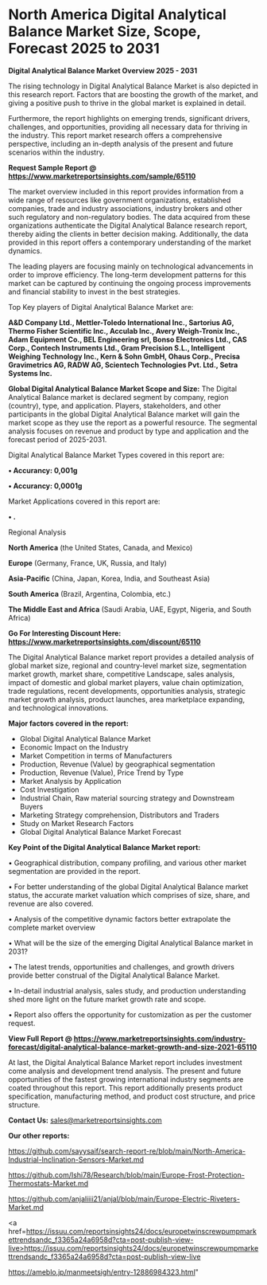 # North America Digital Analytical Balance Market Size, Scope, Forecast 2025 to 2031

<Strong> Digital Analytical Balance Market Overview 2025 - 2031</strong>

The rising technology in Digital Analytical Balance Market is also depicted in this research report. Factors that are boosting the growth of the market, and giving a positive push to thrive in the global market is explained in detail.

Furthermore, the report highlights on emerging trends, significant drivers, challenges, and opportunities, providing all necessary data for thriving in the industry. This report market research offers a comprehensive perspective, including an in-depth analysis of the present and future scenarios within the industry.

<strong>Request Sample Report @ <a href=https://www.marketreportsinsights.com/sample/65110>https://www.marketreportsinsights.com/sample/65110</a></strong>

The market overview included in this report provides information from a wide range of resources like government organizations, established companies, trade and industry associations, industry brokers and other such regulatory and non-regulatory bodies. The data acquired from these organizations authenticate the Digital Analytical Balance research report, thereby aiding the clients in better decision making. Additionally, the data provided in this report offers a contemporary understanding of the market dynamics.

The leading players are focusing mainly on technological advancements in order to improve efficiency. The long-term development patterns for this market can be captured by continuing the ongoing process improvements and financial stability to invest in the best strategies.

Top Key players of Digital Analytical Balance Market are:

<strong>A&D Company Ltd., Mettler-Toledo International Inc., Sartorius AG, Thermo Fisher Scientific Inc., Acculab Inc., Avery Weigh-Tronix Inc., Adam Equipment Co., BEL Engineering srl, Bonso Electronics Ltd., CAS Corp., Contech Instruments Ltd., Gram Precision S.L., Intelligent Weighing Technology Inc., Kern & Sohn GmbH, Ohaus Corp., Precisa Gravimetrics AG, RADW AG, Scientech Technologies Pvt. Ltd., Setra Systems Inc.</strong>

<strong><b>Global Digital Analytical Balance Market Scope and Size:</b></strong>
The Digital Analytical Balance market is declared segment by company, region (country), type, and application. Players, stakeholders, and other participants in the global Digital Analytical Balance market will gain the market scope as they use the report as a powerful resource. The segmental analysis focuses on revenue and product by type and application and the forecast period of 2025-2031.

Digital Analytical Balance Market Types covered in this report are:

<strong>• Accurancy: 0,001g

• Accurancy: 0,0001g</strong>

Market Applications covered in this report are:

<strong>• .</strong> 

Regional Analysis

<strong>North America</strong> (the United States, Canada, and Mexico)

<strong>Europe</strong> (Germany, France, UK, Russia, and Italy)

<strong>Asia-Pacific</strong> (China, Japan, Korea, India, and Southeast Asia)

<strong>South America</strong> (Brazil, Argentina, Colombia, etc.)

<strong>The Middle East and Africa</strong> (Saudi Arabia, UAE, Egypt, Nigeria, and South Africa)

<strong>Go For Interesting Discount Here: <a href=https://www.marketreportsinsights.com/discount/65110>https://www.marketreportsinsights.com/discount/65110</a></strong>

The Digital Analytical Balance market report provides a detailed analysis of global market size, regional and country-level market size, segmentation market growth, market share, competitive Landscape, sales analysis, impact of domestic and global market players, value chain optimization, trade regulations, recent developments, opportunities analysis, strategic market growth analysis, product launches, area marketplace expanding, and technological innovations.

<strong><b>Major factors covered in the report:</b></strong>
<ul>
  <li>Global Digital Analytical Balance Market </li>
  <li>Economic Impact on the Industry</li>
  <li>Market Competition in terms of Manufacturers</li>
  <li>Production, Revenue (Value) by geographical segmentation</li>
  <li>Production, Revenue (Value), Price Trend by Type</li>
  <li>Market Analysis by Application</li>
  <li>Cost Investigation</li>
  <li>Industrial Chain, Raw material sourcing strategy and Downstream Buyers</li>
  <li>Marketing Strategy comprehension, Distributors and Traders</li>
  <li>Study on Market Research Factors</li>
  <li>Global Digital Analytical Balance Market Forecast</li>
</ul>

<strong><b>Key Point of the Digital Analytical Balance Market report:</b></strong>

• Geographical distribution, company profiling, and various other market segmentation are provided in the report.

• For better understanding of the global Digital Analytical Balance market status, the accurate market valuation which comprises of size, share, and revenue are also covered.

• Analysis of the competitive dynamic factors better extrapolate the complete market overview

• What will be the size of the emerging Digital Analytical Balance market in 2031?

• The latest trends, opportunities and challenges, and growth drivers provide better construal of the Digital Analytical Balance Market.

• In-detail industrial analysis, sales study, and production understanding shed more light on the future market growth rate and scope.

• Report also offers the opportunity for customization as per the customer request.

<strong><b>View Full Report @ <a href=https://www.marketreportsinsights.com/industry-forecast/digital-analytical-balance-market-growth-and-size-2021-65110>https://www.marketreportsinsights.com/industry-forecast/digital-analytical-balance-market-growth-and-size-2021-65110</a></b></strong>


At last, the Digital Analytical Balance Market report includes investment come analysis and development trend analysis. The present and future opportunities of the fastest growing international industry segments are coated throughout this report. This report additionally presents product specification, manufacturing method, and product cost structure, and price structure.

<strong>Contact Us:</strong>
sales@marketreportsinsights.com

<strong>Our other reports:</strong>

<a href=https://github.com/sayysaif/search-report-re/blob/main/North-America-Industrial-Inclination-Sensors-Market.md>https://github.com/sayysaif/search-report-re/blob/main/North-America-Industrial-Inclination-Sensors-Market.md</a>

<a href=https://github.com/Ishi78/Research/blob/main/Europe-Frost-Protection-Thermostats-Market.md>https://github.com/Ishi78/Research/blob/main/Europe-Frost-Protection-Thermostats-Market.md</a>

<a href=https://github.com/anjaliiii21/anjal/blob/main/Europe-Electric-Riveters-Market.md>https://github.com/anjaliiii21/anjal/blob/main/Europe-Electric-Riveters-Market.md</a>

<a href=https://issuu.com/reportsinsights24/docs/europetwinscrewpumpmarkettrendsandc_f3365a24a6958d?cta=post-publish-view-live>https://issuu.com/reportsinsights24/docs/europetwinscrewpumpmarkettrendsandc_f3365a24a6958d?cta=post-publish-view-live</a>

<a href=https://ameblo.jp/manmeetsigh/entry-12886984323.html>https://ameblo.jp/manmeetsigh/entry-12886984323.html</a>"
